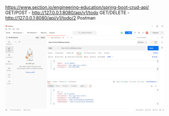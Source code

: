 https://www.section.io/engineering-education/spring-boot-crud-api/
GET/POST - http://127.0.0.1:8080/api/v1/todo
GET/DELETE - http://127.0.0.1:8080/api/v1/todo/2
Postman

![img.png](postImg.png)